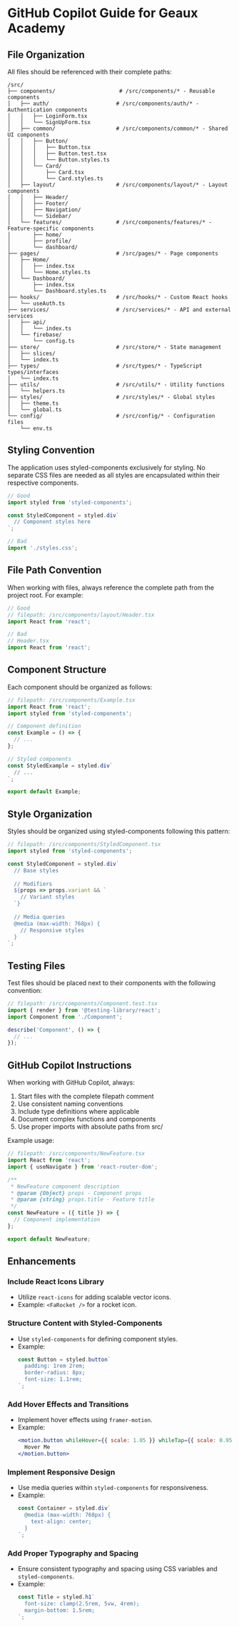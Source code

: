 # GitHub Copilot Guide for Geaux Academy

## File Organization

All files should be referenced with their complete paths:

```plaintext
/src/
├── components/                    # /src/components/* - Reusable components
│   ├── auth/                     # /src/components/auth/* - Authentication components
│   │   ├── LoginForm.tsx
│   │   └── SignUpForm.tsx
│   ├── common/                   # /src/components/common/* - Shared UI components
│   │   ├── Button/
│   │   │   ├── Button.tsx
│   │   │   ├── Button.test.tsx
│   │   │   └── Button.styles.ts
│   │   └── Card/
│   │       ├── Card.tsx
│   │       └── Card.styles.ts
│   ├── layout/                   # /src/components/layout/* - Layout components
│   │   ├── Header/
│   │   ├── Footer/
│   │   ├── Navigation/
│   │   └── Sidebar/
│   └── features/                 # /src/components/features/* - Feature-specific components
│       ├── home/
│       ├── profile/
│       └── dashboard/
├── pages/                        # /src/pages/* - Page components
│   ├── Home/
│   │   ├── index.tsx
│   │   └── Home.styles.ts
│   └── Dashboard/
│       ├── index.tsx
│       └── Dashboard.styles.ts
├── hooks/                        # /src/hooks/* - Custom React hooks
│   └── useAuth.ts
├── services/                     # /src/services/* - API and external services
│   ├── api/
│   │   └── index.ts
│   └── firebase/
│       └── config.ts
├── store/                        # /src/store/* - State management
│   ├── slices/
│   └── index.ts
├── types/                        # /src/types/* - TypeScript types/interfaces
│   └── index.ts
├── utils/                        # /src/utils/* - Utility functions
│   └── helpers.ts
├── styles/                       # /src/styles/* - Global styles
│   ├── theme.ts
│   └── global.ts
└── config/                       # /src/config/* - Configuration files
    └── env.ts
```

## Styling Convention

The application uses styled-components exclusively for styling. No separate CSS files are needed as all styles are encapsulated within their respective components.

```jsx
// Good
import styled from 'styled-components';

const StyledComponent = styled.div`
  // Component styles here
`;

// Bad
import './styles.css';
```

## File Path Convention

When working with files, always reference the complete path from the project root. For example:

```jsx
// Good
// filepath: /src/components/layout/Header.tsx
import React from 'react';

// Bad
// Header.tsx
import React from 'react';
```

## Component Structure

Each component should be organized as follows:

```jsx
// filepath: /src/components/Example.tsx
import React from 'react';
import styled from 'styled-components';

// Component definition
const Example = () => {
  // ...
};

// Styled components
const StyledExample = styled.div`
  // ...
`;

export default Example;
```

## Style Organization

Styles should be organized using styled-components following this pattern:

```jsx
// filepath: /src/components/StyledComponent.tsx
import styled from 'styled-components';

const StyledComponent = styled.div`
  // Base styles
  
  // Modifiers
  ${props => props.variant && `
    // Variant styles
  `}
  
  // Media queries
  @media (max-width: 768px) {
    // Responsive styles
  }
`;
```

## Testing Files

Test files should be placed next to their components with the following convention:

```jsx
// filepath: /src/components/Component.test.tsx
import { render } from '@testing-library/react';
import Component from './Component';

describe('Component', () => {
  // ...
});
```

## GitHub Copilot Instructions

When working with GitHub Copilot, always:

1. Start files with the complete filepath comment
2. Use consistent naming conventions
3. Include type definitions where applicable
4. Document complex functions and components
5. Use proper imports with absolute paths from src/

Example usage:

```jsx
// filepath: /src/components/NewFeature.tsx
import React from 'react';
import { useNavigate } from 'react-router-dom';

/**
 * NewFeature component description
 * @param {Object} props - Component props
 * @param {string} props.title - Feature title
 */
const NewFeature = ({ title }) => {
  // Component implementation
};

export default NewFeature;
```

## Enhancements

### Include React Icons Library
- Utilize `react-icons` for adding scalable vector icons.
- Example: `<FaRocket />` for a rocket icon.

### Structure Content with Styled-Components
- Use `styled-components` for defining component styles.
- Example:
  ```jsx
  const Button = styled.button`
    padding: 1rem 2rem;
    border-radius: 8px;
    font-size: 1.1rem;
  `;
  ```

### Add Hover Effects and Transitions
- Implement hover effects using `framer-motion`.
- Example:
  ```jsx
  <motion.button whileHover={{ scale: 1.05 }} whileTap={{ scale: 0.95 }}>
    Hover Me
  </motion.button>
  ```

### Implement Responsive Design
- Use media queries within `styled-components` for responsiveness.
- Example:
  ```jsx
  const Container = styled.div`
    @media (max-width: 768px) {
      text-align: center;
    }
  `;
  ```

### Add Proper Typography and Spacing
- Ensure consistent typography and spacing using CSS variables and `styled-components`.
- Example:
  ```jsx
  const Title = styled.h1`
    font-size: clamp(2.5rem, 5vw, 4rem);
    margin-bottom: 1.5rem;
  `;
  ```
